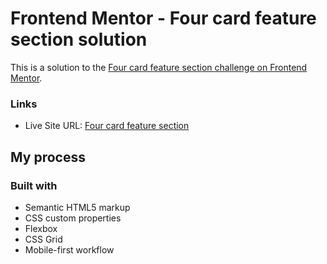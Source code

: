 # Frontend Mentor - Four card feature section solution

This is a solution to the [Four card feature section challenge on Frontend Mentor](https://www.frontendmentor.io/challenges/four-card-feature-section-weK1eFYK). 

### Links

- Live Site URL: [Four card feature section](https://four-card-feature-section-snowy-seven.vercel.app/)

## My process

### Built with

- Semantic HTML5 markup
- CSS custom properties
- Flexbox
- CSS Grid
- Mobile-first workflow
